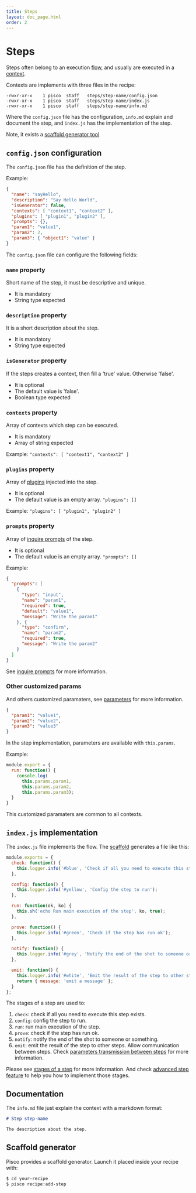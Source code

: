 ```yaml
---
title: Steps
layout: doc_page.html
order: 2
---
```


# Steps

Steps often belong to an execution [flow](./03-flows.md), and usually are executed in a [context](./01-contexts.md).

Contexts are implements with three files in the recipe:

```
-rwxr-xr-x    1 pisco  staff   steps/step-name/config.json
-rwxr-xr-x    1 pisco  staff   steps/step-name/index.js
-rwxr-xr-x    1 pisco  staff   steps/step-name/info.md
```

Where the `config.json` file has the configuration, `info.md` explain and document the step, and `index.js` has the implementation of the step.

Note, it exists a [scaffold generator tool](#scaffold)

## `config.json` configuration

The `config.json` file has the definition of the step.

Example:

```json
{
  "name": "sayHello",
  "description": "Say Hello World",
  "isGenerator": false,
  "contexts": [ "context1", "context2" ],
  "plugins": [ "plugin1", "plugin2" ],
  "prompts": {},
  "param1": "value1",
  "param2": 2,
  "param3": { "object1": "value" }
}
```

The `config.json` file can configure the following fields:

### `name` property

Short name of the step, it must be descriptive and unique.

- It is mandatory
- String type expected

### `description` property

It is a short description about the step.

- It is mandatory
- String type expected

### `isGenerator` property

If the steps creates a context, then fill a 'true' value. Otherwise 'false'.

- It is optional
- The default value is 'false'.
- Boolean type expected

### `contexts` property

Array of contexts which step can be executed.

- It is mandatory
- Array of string expected

Example: `"contexts": [ "context1", "context2" ]`

### `plugins` property

Array of [plugins](./07-plugins.md) injected into the step.

- It is optional
- The default value is an empty array. `"plugins": []`

Example: `"plugins": [ "plugin1", "plugin2" ]`

### `prompts` property

Array of [inquire prompts](./06-inquire.md) of the step.

- It is optional
- The default vulue is an empty array. `"prompts": []`

Example:

```json
{
  "prompts": [
    {
      "type": "input",
      "name": "param1",
      "required": true,
      "default": "value1",
      "message": "Write the param1"
    }, {
      "type": "confirm",
      "name": "param2",
      "required": true,
      "message": "Write the param2"
    }
  ]
}
```

See [inquire prompts](./06-inquire.md) for more information.

### <a name="paramaters"></a>Other customized params

And others customized paramaters, see [parameters](./05-parameters.md) for more information.

```json
{
  "param1": "value1",
  "param2": "value2",
  "param3": "value3"
}
```

In the step implementation, parameters are available with `this.params`.

Example:

```javascript
module.export = {
  run: function() {
    console.log(
      this.params.param1,
      this.params.param2,
      this.params.param3);
  }
}
```

This customized paramaters are common to all contexts.

## `index.js` implementation

The `index.js` file implements the flow. The [scaffold](#scaffold) generates a file like this:

```javascript
module.exports = {
  check: function() {
    this.logger.info('#blue', 'Check if all you need to execute this step exists');
  },

  config: function() {
    this.logger.info('#yellow', 'Config the step to run');
  },

  run: function(ok, ko) {
    this.sh('echo Run main execution of the step', ko, true);
  },

  prove: function() {
    this.logger.info('#green', 'Check if the step has run ok');
  },

  notify: function() {
    this.logger.info('#grey', 'Notify the end of the shot to someone or something');
  },

  emit: function() {
    this.logger.info('#white', 'Emit the result of the step to other steps. Allow communication between steps');
    return { message: 'emit a message' };
  }
};
```

The stages of a step are used to:

1. `check`: check if all you need to execute this step exists.
1. `config`: config the step to run.
1. `run`: run main execution of the step.
1. `prove`: check if the step has run ok.
1. `notify`: notify the end of the shot to someone or something.
1. `emit`: emit the result of the step to other steps. Allow communication between steps. Check [parameters transmission between steps](08-parameters_betwwen_steps.md) for more information.

Please see [stages of a step](./04-stages.md) for more information. And check [advanced step feature](./09-steps-advanced.md) to help you how to implement those stages.

## Documentation

The `info.md` file just explain the context with a markdown format:

```markdown
# Step step-name

The description about the step.
```

## <a name="scaffold"></a>Scaffold generator

Pisco provides a scaffold generator. Launch it placed inside your recipe with:

```sh
$ cd your-recipe
$ pisco recipe:add-step
```
